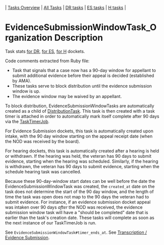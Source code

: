 | [Tasks Overview](../tasks-overview.md) | [All Tasks](../alltasks.md) | [DR tasks](../docket-DR/tasklist.md) | [ES tasks](../docket-ES/tasklist.md) | [H tasks](../docket-H/tasklist.md) |

# EvidenceSubmissionWindowTask_Organization Description

Task stats [for DR](../docket-DR/EvidenceSubmissionWindowTask_Organization.md), [for ES](../docket-ES/EvidenceSubmissionWindowTask_Organization.md), [for H](../docket-H/EvidenceSubmissionWindowTask_Organization.md) dockets.

<!-- class_comments:begin -->
<!-- Do not modify within this block; modify associated rb file instead and run comments_to_descriptions.py. -->
Code comments extracted from Ruby file:
* Task that signals that a case now has a 90-day window for appellant to submit additional evidence before
  their appeal is decided (established by AMA).
* These tasks serve to block distribution until the evidence submission window is up.
* The evidence window may be waived by an appellant.
<!-- class_comments:end -->

To block distribution, EvidenceSubmissionWindowTasks are automatically created as a child of [DistributionTask](DistributionTask_Organization.md). This task is then created with a task timer is attached in order to automatically mark itself complete after 90 days via the [TaskTimerJob](https://github.com/department-of-veterans-affairs/caseflow/wiki/Timed-Tasks#tasktimer).

For Evidence Submission dockets, this task is automatically created upon intake, with the 90 day window starting on the appeal receipt date (when the NOD was received by the board). 

For hearing dockets, this task is automatically created after a hearing is held or withdrawn. If the hearing was held, the veteran has 90 days to submit evidence, starting when the hearing was scheduled. Similarly, if the hearing is withdrawn, the veteran has 90 days to submit evidence, starting when the schedule hearing task was cancelled.

Because these 90-day-window start dates can be well before the date the EvidenceSubmissionWindowTask was created, the `created_at` date on the task does not determine the start of the 90 day window, and the length of time the task was open does not map to the 90 days the veteran had to submit evidence. For instance, if an evidence submission docket appeal was intaken over 90 days _after_ the NOD was received, the evidence submission window task will have a "should be completed" date that is earlier than the task's creation date. These tasks will complete as soon as the next instance of our TaskTimerJob is run. 

See `EvidenceSubmissionWindowTask#timer_ends_at`.
See [Transcription / Evidence Submission](https://github.com/department-of-veterans-affairs/caseflow/wiki/Caseflow-Hearings#4-transcription--evidence-submission).
